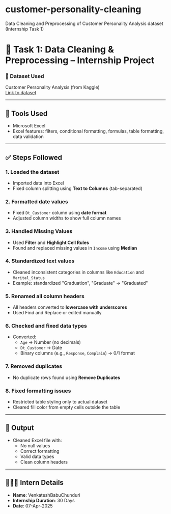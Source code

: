 # customer-personality-cleaning
Data Cleaning and Preprocessing of Customer Personality Analysis dataset (Internship Task 1)
# 🧹 Task 1: Data Cleaning & Preprocessing – Internship Project

### 📁 Dataset Used
Customer Personality Analysis (from Kaggle)  
[Link to dataset](https://www.kaggle.com/datasets/imakash3011/customer-personality-analysis)

---

## 🔧 Tools Used
- Microsoft Excel  
- Excel features: filters, conditional formatting, formulas, table formatting, data validation

---

## ✅ Steps Followed

### 1. Loaded the dataset
- Imported data into Excel
- Fixed column splitting using **Text to Columns** (tab-separated)

### 2. Formatted date values
- Fixed `Dt_Customer` column using **date format**
- Adjusted column widths to show full column names

### 3. Handled Missing Values
- Used **Filter** and **Highlight Cell Rules**
- Found and replaced missing values in `Income` using **Median**

### 4. Standardized text values
- Cleaned inconsistent categories in columns like `Education` and `Marital_Status`
- Example: standardized "Graduation", "Graduate" → "Graduated"

### 5. Renamed all column headers
- All headers converted to **lowercase with underscores**
- Used Find and Replace or edited manually

### 6. Checked and fixed data types
- Converted:
  - `Age` → Number (no decimals)
  - `Dt_Customer` → Date
  - Binary columns (e.g., `Response`, `Complain`) → 0/1 format

### 7. Removed duplicates
- No duplicate rows found using **Remove Duplicates**

### 8. Fixed formatting issues
- Restricted table styling only to actual dataset
- Cleared fill color from empty cells outside the table

---

## 📌 Output
- Cleaned Excel file with:
  - No null values
  - Correct formatting
  - Valid data types
  - Clean column headers

---

## 👩🏻‍💻 Intern Details
- **Name**: VenkateshBabuChunduri
- **Internship Duration**: 30 Days
- **Date**: 07-Apr-2025
